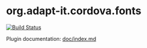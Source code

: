 # org.adapt-it.cordova.fonts

[![Build Status](https://travis-ci.org/adapt-it/cordova-fonts.svg?branch=master)](https://travis-ci.org/adapt-it/cordova-fonts)

Plugin documentation: [doc/index.md](doc/index.md)

